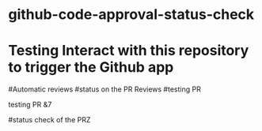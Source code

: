 # github-code-approval-status-check
# Testing Interact with this repository to trigger the Github app
#Automatic reviews
#status on the PR Reviews
#testing PR

testing PR &7

#status check of the PRZ

